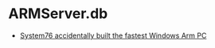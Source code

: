 # ARMServer.db
- [System76 accidentally built the fastest Windows Arm PC](https://youtu.be/AshDjtlV6go)
